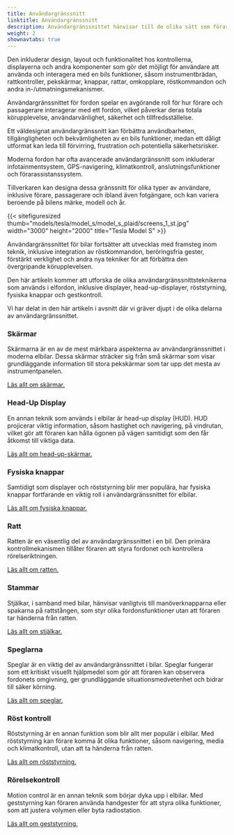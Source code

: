 ```yaml
---
title: Användargränssnitt
linktitle: Användargränssnitt
description: Användargränssnittet hänvisar till de olika sätt som förare och passagerare interagerar med funktionerna och kontrollerna i ett fordon.
weight: 2
shownavtabs: true
---
```

<!-- markdownlint-disable MD033 -->
 Den inkluderar design, layout och funktionalitet hos kontrollerna, displayerna och andra komponenter som gör det möjligt för användare att använda och interagera med en bils funktioner, såsom instrumentbrädan, rattkontroller, pekskärmar, knappar, rattar, omkopplare, röstkommandon och andra in-/utmatningsmekanismer.

Användargränssnittet för fordon spelar en avgörande roll för hur förare och passagerare interagerar med ett fordon, vilket påverkar deras totala körupplevelse, användarvänlighet, säkerhet och tillfredsställelse.

Ett väldesignat användargränssnitt kan förbättra användbarheten, tillgängligheten och bekvämligheten av en bils funktioner, medan ett dåligt utformat kan leda till förvirring, frustration och potentiella säkerhetsrisker.

Moderna fordon har ofta avancerade användargränssnitt som inkluderar infotainmentsystem, GPS-navigering, klimatkontroll, anslutningsfunktioner och förarassistanssystem.

Tillverkaren kan designa dessa gränssnitt för olika typer av användare, inklusive förare, passagerare och ibland även fotgängare, och kan variera beroende på bilens märke, modell och år.

{{< sitefiguresized thumb="models/tesla/model_s/model_s_plaid/screens_1_st.jpg" width="3000" height="2000" title="Tesla Model S" >}}

Användargränssnittet för bilar fortsätter att utvecklas med framsteg inom teknik, inklusive integration av röstkommandon, beröringsfria gester, förstärkt verklighet och andra nya tekniker för att förbättra den övergripande körupplevelsen.

Den här artikeln kommer att utforska de olika användargränssnittsteknikerna som används i elfordon, inklusive displayer, head-up-displayer, röststyrning, fysiska knappar och gestkontroll.

Vi har delat in den här artikeln i avsnitt där vi gräver djupt i de olika delarna av användargränssnittet.

### Skärmar

Skärmarna är en av de mest märkbara aspekterna av användargränssnittet i moderna elbilar. Dessa skärmar sträcker sig från små skärmar som visar grundläggande information till stora pekskärmar som tar upp det mesta av instrumentpanelen.

[Läs allt om skärmar.](skärmar/)

### Head-Up Display

En annan teknik som används i elbilar är head-up display (HUD). HUD projicerar viktig information, såsom hastighet och navigering, på vindrutan, vilket gör att föraren kan hålla ögonen på vägen samtidigt som den får åtkomst till viktiga data.

[Läs allt om head-up-skärmar.](hud/)

### Fysiska knappar

Samtidigt som displayer och röststyrning blir mer populära, har fysiska knappar fortfarande en viktig roll i användargränssnittet för elbilar.

[Läs allt om fysiska knappar.](knappar/)

### Ratt

Ratten är en väsentlig del av användargränssnittet i en bil. Den primära kontrollmekanismen tillåter föraren att styra fordonet och kontrollera rörelseriktningen.

[Läs allt om ratten.](ratt/)

### Stammar

Stjälkar, i samband med bilar, hänvisar vanligtvis till manöverknapparna eller spakarna på rattstången, som styr olika fordonsfunktioner utan att föraren tar händerna från ratten.

[Läs allt om stjälkar.](stjälkar/)

### Speglarna

Speglar är en viktig del av användargränssnittet i bilar. Speglar fungerar som ett kritiskt visuellt hjälpmedel som gör att föraren kan observera fordonets omgivning, ger grundläggande situationsmedvetenhet och bidrar till säker körning.

[Läs allt om speglar.](speglar/)

### Röst kontroll

Röststyrning är en annan funktion som blir allt mer populär i elbilar. Med röststyrning kan förare komma åt olika funktioner, såsom navigering, media och klimatkontroll, utan att ta händerna från ratten.

[Läs allt om röststyrning.](röstkontroll/)

### Rörelsekontroll

Motion control är en annan teknik som börjar dyka upp i elbilar. Med geststyrning kan föraren använda handgester för att styra olika funktioner, som att justera volymen eller byta radiostation.

[Läs allt om geststyrning.](gestkontroll/)

